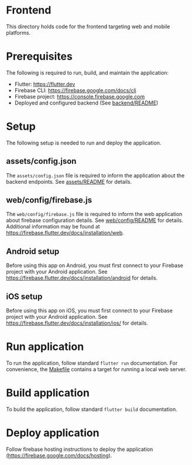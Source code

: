Frontend
========

This directory holds code for the frontend targeting web and mobile platforms.

# Prerequisites

The following is required to run, build, and maintain the application:
- Flutter: https://flutter.dev
- Firebase CLI: https://firebase.google.com/docs/cli
- Firebase project: https://console.firebase.google.com
- Deployed and configured backend (See [backend/README](../backend/README.md))

# Setup

The following setup is needed to run and deploy the application.

## assets/config.json

The `assets/config.json` file is required to inform the application about the backend endpoints.
See [assets/README](assets/README.md) for details.

## web/config/firebase.js

The `web/config/firebase.js` file is required to inform the web application about firebase 
configuration details.
See [web/config/README](web/config/README.md) for details.
Additional information may be found at https://firebase.flutter.dev/docs/installation/web.

## Android setup

Before using this app on Android, you must first connect to your Firebase project with your Android application.
See https://firebase.flutter.dev/docs/installation/android for details.

## iOS setup
Before using this app on iOS, you must first connect to your Firebase project with your Android application.
See https://firebase.flutter.dev/docs/installation/ios/ for details.

# Run application

To run the application, follow standard `flutter run` documentation.  For convenience, the [Makefile](Makefile)
contains a target for running a local web server.

# Build application

To build the application, follow standard `flutter build` documentation.

# Deploy application

Follow firebase hosting instructions to deploy the application (https://firebase.google.com/docs/hosting).
